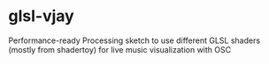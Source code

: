 # glsl-vjay
Performance-ready Processing sketch to use different GLSL shaders (mostly from shadertoy) for live music visualization with OSC

